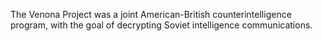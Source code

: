 The Venona Project was a joint American-British counterintelligence program, with the goal of decrypting Soviet intelligence communications.